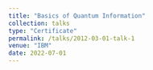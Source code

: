 ```yaml
---
title: "Basics of Quantum Information"
collection: talks
type: "Certificate"
permalink: /talks/2012-03-01-talk-1
venue: "IBM"
date: 2022-07-01
---
```


